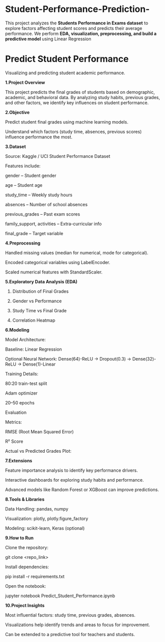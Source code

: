 # Student-Performance-Prediction-
This project analyzes the **Students Performance in Exams dataset** to explore factors affecting student scores and predicts their average performance.  We perform **EDA, visualization, preprocessing, and build a predictive model** using Linear Regression

# Predict Student Performance


Visualizing and predicting student academic performance.

**1.Project Overview**

This project predicts the final grades of students based on demographic, academic, and behavioral data. By analyzing study habits, previous grades, and other factors, we identify key influences on student performance.

**2.Objective**

Predict student final grades using machine learning models.

Understand which factors (study time, absences, previous scores) influence performance the most.

**3.Dataset**

Source: Kaggle / UCI Student Performance Dataset

Features include:

gender – Student gender

age – Student age

study_time – Weekly study hours

absences – Number of school absences

previous_grades – Past exam scores

family_support, activities – Extra-curricular info

final_grade – Target variable

**4.Preprocessing**

Handled missing values (median for numerical, mode for categorical).

Encoded categorical variables using LabelEncoder.

Scaled numerical features with StandardScaler.

**5.Exploratory Data Analysis (EDA)**
1. Distribution of Final Grades

2. Gender vs Performance

3. Study Time vs Final Grade

4. Correlation Heatmap

**6.Modeling**

Model Architecture:

Baseline: Linear Regression

Optional Neural Network: Dense(64)-ReLU → Dropout(0.3) → Dense(32)-ReLU → Dense(1)-Linear

Training Details:

80:20 train-test split

Adam optimizer

20–50 epochs

Evaluation

Metrics:

RMSE (Root Mean Squared Error)

R² Score

Actual vs Predicted Grades Plot:


**7.Extensions**

Feature importance analysis to identify key performance drivers.

Interactive dashboards for exploring study habits and performance.

Advanced models like Random Forest or XGBoost can improve predictions.

**8.Tools & Libraries**

Data Handling: pandas, numpy

Visualization: plotly, plotly.figure_factory

Modeling: scikit-learn, Keras (optional)

**9.How to Run**

Clone the repository:

git clone <repo_link>


Install dependencies:

pip install -r requirements.txt


Open the notebook:

jupyter notebook Predict_Student_Performance.ipynb

**10.Project Insights**

Most influential factors: study time, previous grades, absences.

Visualizations help identify trends and areas to focus for improvement.

Can be extended to a predictive tool for teachers and students.
